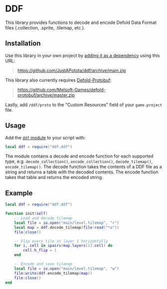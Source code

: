 # DDF
This library provides functions to decode and encode Defold Data Format files (.collection, .sprite, .tilemap, etc.).

## Installation
Use this library in your own project by [adding it as a dependency](https://defold.com/manuals/libraries/#setting-up-library-dependencies) using this URL:
> https://github.com/JustAPotota/ddf/archive/main.zip

This library also currently requires [Defold-Protobuf](https://github.com/Melsoft-Games/defold-protobuf):
> https://github.com/Melsoft-Games/defold-protobuf/archive/master.zip

Lastly, add `/ddf/proto` to the "Custom Resources" field of your `game.project` file.

## Usage
Add the [`ddf` module](ddf/ddf.lua) to your script with:

```lua
local ddf = require("ddf.ddf")
```

The module contains a decode and encode function for each supported type, e.g. `decode_collection()`, `encode_collection()`, `decode_tilemap()`, `encode_tilemap()`. The decode function takes the contents of a DDF file as a string and returns a table with the decoded contents. The encode function takes that table and returns the encoded string.

## Example
```lua
local ddf = require("ddf.ddf")

function init(self)
	-- Load and decode tilemap
	local file = io.open("main/level.tilemap", "r")
	local map = ddf.decode_tilemap(file:read("*a"))
	file:close()

	-- Flip every tile in layer 1 horizontally
	for i, cell in ipairs(map.layers[1].cell) do
		cell.h_flip = 1
	end

	-- Encode and save tilemap
	local file = io.open("main/level.tilemap", "w")
	file:write(ddf.encode_tilemap(map))
	file:close()
end
```
